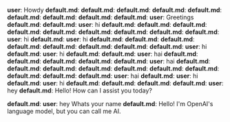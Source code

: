 **user**: Howdy
**default.md**: 
**default.md**: 
**default.md**: 
**default.md**: 
**default.md**: 
**default.md**: 
**default.md**: 
**default.md**: 
**default.md**: 
**user**: Greetings
**default.md**: 
**default.md**: 
**user**: hi
**default.md**: 
**default.md**: 
**default.md**: 
**default.md**: 
**default.md**: 
**default.md**: 
**default.md**: 
**default.md**: 
**default.md**: 
**user**: hi
**default.md**: 
**user**: hi
**default.md**: 
**default.md**: 
**default.md**: 
**default.md**: 
**default.md**: 
**default.md**: 
**default.md**: 
**default.md**: 
**user**: hi
**default.md**: 
**user**: hi
**default.md**: 
**default.md**: 
**user**: hai
**default.md**: 
**default.md**: 
**default.md**: 
**default.md**: 
**default.md**: 
**user**: hai
**default.md**: 
**default.md**: 
**default.md**: 
**default.md**: 
**default.md**: 
**default.md**: 
**default.md**: 
**default.md**: 
**default.md**: 
**default.md**: 
**user**: hai
**default.md**: 
**user**: hi
**default.md**: 
**user**: hi
**default.md**: 
**default.md**: 
**default.md**: 
**default.md**: 
**user**: hey
**default.md**: Hello! How can I assist you today?

**default.md**: 
**user**: hey Whats your name
**default.md**: Hello! I'm OpenAI's language model, but you can call me AI.
